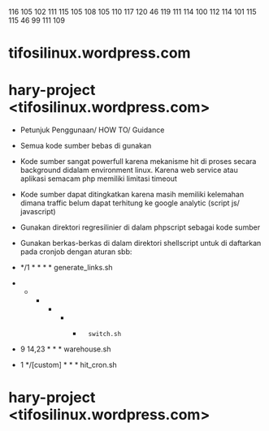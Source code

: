 116 105 102 111 115 105 108 105 110 117 120 46 119 111 114 100 112 114 101 115 115 46 99 111 109

# tifosilinux.wordpress.com

# hary-project <tifosilinux.wordpress.com>
- Petunjuk Penggunaan/ HOW TO/ Guidance
- Semua kode sumber bebas di gunakan
- Kode sumber sangat powerfull karena mekanisme hit di proses secara background didalam environment linux. Karena web service atau aplikasi semacam php memiliki limitasi timeout
- Kode sumber dapat ditingkatkan karena masih memiliki kelemahan dimana traffic belum dapat terhitung ke google analytic (script js/ javascript)

- Gunakan direktori regresilinier di dalam phpscript sebagai kode sumber
- Gunakan berkas-berkas di dalam direktori shellscript untuk di daftarkan pada cronjob dengan aturan sbb:
- */1 * * * *     generate_links.sh
- * * * * *       switch.sh
- 9 14,23 * * *   warehouse.sh
- 1 */[custom] * * *      hit_cron.sh

# hary-project <tifosilinux.wordpress.com>
